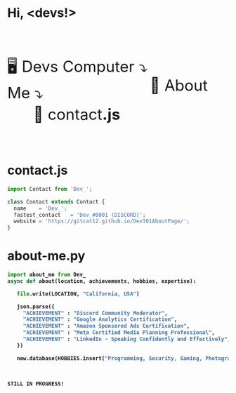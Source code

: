 # <strong align="center"> Hi, \<devs!> </strong>

<br>
<br>
<br>
<p style="font-size:35px;line-height:0">🖥️ Devs Computer ⤵</p>
<p style="font-size:35px;line-height:0.5">&nbsp;&nbsp;&nbsp;&nbsp;&nbsp;&nbsp;&nbsp;&nbsp;&nbsp;&nbsp;&nbsp;&nbsp;&nbsp;&nbsp;&nbsp;&nbsp;&nbsp;&nbsp;&nbsp;&nbsp;&nbsp;&nbsp;&nbsp;&nbsp;&nbsp;&nbsp;&nbsp;&nbsp;&nbsp;&nbsp;&nbsp;&nbsp;&nbsp;📂 About Me ⤵</p>
<p style="font-size:35px;line-height:0.1">&nbsp;&nbsp;&nbsp;&nbsp;&nbsp;&nbsp;&nbsp;&nbsp;&nbsp;&nbsp;&nbsp;&nbsp;&nbsp;&nbsp;&nbsp;&nbsp;&nbsp;&nbsp;&nbsp;&nbsp;&nbsp;&nbsp;&nbsp;&nbsp;&nbsp;&nbsp;&nbsp;&nbsp;&nbsp;&nbsp;&nbsp;&nbsp;&nbsp;&nbsp;&nbsp;&nbsp;&nbsp;&nbsp;&nbsp;&nbsp;&nbsp;&nbsp;&nbsp;&nbsp;&nbsp;&nbsp;&nbsp;&nbsp;&nbsp;&nbsp;&nbsp;&nbsp;&nbsp;&nbsp;&nbsp;&nbsp;&nbsp;📄 contact<strong>.js</strong></p>


<br>
<br>

# contact<strong>.js</strong>
```js
import Contact from 'Dev_';

class Contact extends Contact {
  name    = 'Dev_';
  fastest_contact   = 'Dev_#0001 (DISCORD)';
  website = 'https://gitcat12.github.io/Dev101AboutPage/';
}
```


# about-me.<strong>py<strong>
```py
import about_me from Dev_
async def about(location, achievements, hobbies, expertise):

   file.write(LOCATION, "California, USA")

   json.parse({
     "ACHIEVEMENT" : "Discord Community Moderator",
     "ACHIEVEMENT" : "Google Analytics Certification",
     "ACHIEVEMENT" : "Amazon Sponsered Ads Certification",
     "ACHIEVEMENT" : "Meta Certified Media Planning Professional",
     "ACHIEVEMENT" : "LinkedIn - Speaking Confidently and Effectively",
   })

   new.database(HOBBIES.insert("Programming, Security, Gaming, Photography, Star Wars, Music"))

   


 ```

 ```STILL IN PROGRESS!```